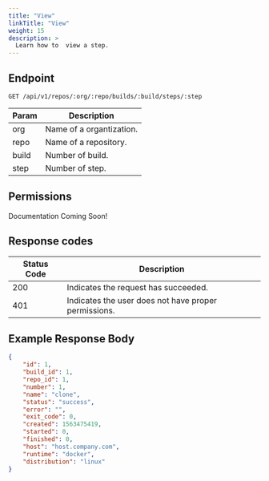 ```yaml
---
title: "View"
linkTitle: "View"
weight: 15
description: >
  Learn how to  view a step.
---
```


## Endpoint

```
GET /api/v1/repos/:org/:repo/builds/:build/steps/:step
```

| Param | Description |
|---|---|
| org | Name of a organtization. |
| repo | Name of a repository. |
| build | Number of build. |
| step | Number of step. |

## Permissions

Documentation Coming Soon!

## Response codes

| Status Code | Description |
|---|---|
| 200 | Indicates the request has succeeded. |
| 401 | Indicates the user does not have proper permissions. |

## Example Response Body

```json
{
	"id": 1,
	"build_id": 1,
	"repo_id": 1,
	"number": 1,
	"name": "clone",
	"status": "success",
	"error": "",
	"exit_code": 0,
	"created": 1563475419,
	"started": 0,
	"finished": 0,
	"host": "host.company.com",
	"runtime": "docker",
	"distribution": "linux"
}
```

